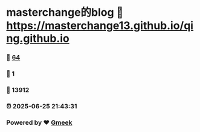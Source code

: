 # masterchange的blog :link: https://masterchange13.github.io/qing.github.io 
### :page_facing_up: [64](https://masterchange13.github.io/qing.github.io/tag.html) 
### :speech_balloon: 1 
### :hibiscus: 13912 
### :alarm_clock: 2025-06-25 21:43:31 
### Powered by :heart: [Gmeek](https://github.com/Meekdai/Gmeek)
